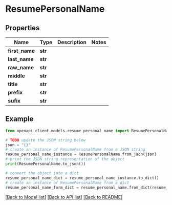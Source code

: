 # ResumePersonalName


## Properties

Name | Type | Description | Notes
------------ | ------------- | ------------- | -------------
**first_name** | **str** |  | 
**last_name** | **str** |  | 
**raw_name** | **str** |  | 
**middle** | **str** |  | 
**title** | **str** |  | 
**prefix** | **str** |  | 
**sufix** | **str** |  | 

## Example

```python
from openapi_client.models.resume_personal_name import ResumePersonalName

# TODO update the JSON string below
json = "{}"
# create an instance of ResumePersonalName from a JSON string
resume_personal_name_instance = ResumePersonalName.from_json(json)
# print the JSON string representation of the object
print(ResumePersonalName.to_json())

# convert the object into a dict
resume_personal_name_dict = resume_personal_name_instance.to_dict()
# create an instance of ResumePersonalName from a dict
resume_personal_name_form_dict = resume_personal_name.from_dict(resume_personal_name_dict)
```
[[Back to Model list]](../README.md#documentation-for-models) [[Back to API list]](../README.md#documentation-for-api-endpoints) [[Back to README]](../README.md)



